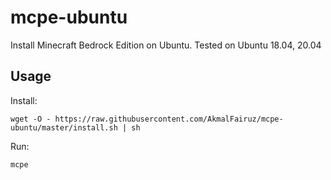 # mcpe-ubuntu
Install Minecraft Bedrock Edition on Ubuntu. Tested on Ubuntu 18.04, 20.04

## Usage
Install:
```shell
wget -O - https://raw.githubusercontent.com/AkmalFairuz/mcpe-ubuntu/master/install.sh | sh
```
Run:
```shell
mcpe
```